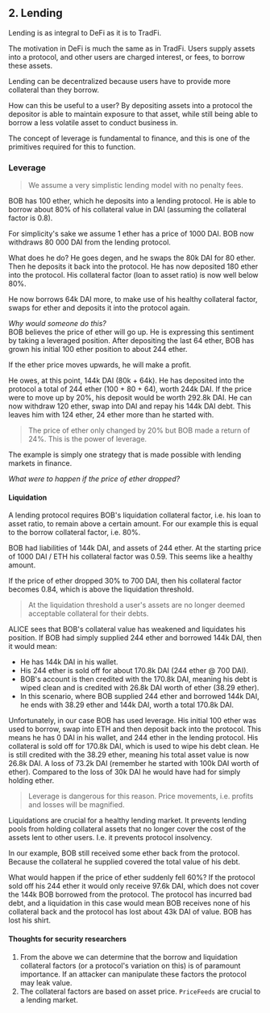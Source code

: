 ## 2. Lending  

Lending is as integral to DeFi as it is to TradFi.  

The motivation in DeFi is much the same as in TradFi. Users supply assets into a protocol, and other users are charged interest, or fees, to borrow these assets.  

Lending can be decentralized because users have to provide more collateral than they borrow.  

How can this be useful to a user? By depositing assets into a protocol the depositor is able to maintain exposure to that asset, while still being able to borrow a less volatile asset to conduct business in.  

The concept of leverage is fundamental to finance, and this is one of the primitives required for this to function.  

### Leverage  

> We assume a very simplistic lending model with no penalty fees.

BOB has 100 ether, which he deposits into a lending protocol. He is able to borrow about 80% of his collateral value in DAI (assuming the collateral factor is 0.8). 

For simplicity's sake we assume 1 ether has a price of 1000 DAI. BOB now withdraws 80 000 DAI from the lending protocol.  

What does he do? He goes degen, and he swaps the 80k DAI for 80 ether. Then he deposits it back into the protocol. He has now deposited 180 ether into the protocol. His collateral factor (loan to asset ratio) is now well below 80%.  

He now borrows 64k DAI more, to make use of his healthy collateral factor, swaps for ether and deposits it into the protocol again. 

*Why would someone do this?*  
BOB believes the price of ether will go up. He is expressing this sentiment by taking a leveraged position. After depositing the last 64 ether, BOB has grown his initial 100 ether position to about 244 ether.  

If the ether price moves upwards, he will make a profit.  

He owes, at this point, 144k DAI (80k + 64k). He has deposited into the protocol a total of 244 ether (100 + 80 + 64), worth 244k DAI. If the price were to move up by 20%, his deposit would be worth 292.8k DAI. He can now withdraw 120 ether, swap into DAI and repay his 144k DAI debt. This leaves him with 124 ether, 24 ether more than he started with.  

> The price of ether only changed by 20% but BOB made a return of 24%. This is the power of leverage.  

The example is simply one strategy that is made possible with lending markets in finance.  

*What were to happen if the price of ether dropped?*  

#### Liquidation  

A lending protocol requires BOB's liquidation collateral factor, i.e. his loan to asset ratio, to remain above a certain amount. For our example this is equal to the borrow collateral factor, i.e. 80%.  

BOB had liabilities of 144k DAI, and assets of 244 ether. At the starting price of 1000 DAI / ETH his collateral factor was 0.59. This seems like a healthy amount. 

If the price of ether dropped 30% to 700 DAI, then his collateral factor becomes 0.84, which is above the liquidation threshold. 

> At the liquidation threshold a user's assets are no longer deemed acceptable collateral for their debts.  

ALICE sees that BOB's collateral value has weakened and liquidates his position. If BOB had simply supplied 244 ether and borrowed 144k DAI, then it would mean:  
- He has 144k DAI in his wallet. 
- His 244 ether is sold off for about 170.8k DAI (244 ether @ 700 DAI). 
- BOB's account is then credited with the 170.8k DAI, meaning his debt is wiped clean and is credited with 26.8k DAI worth of ether (38.29 ether). 
- In this scenario, where BOB supplied 244 ether and borrowed 144k DAI, he ends with 38.29 ether and 144k DAI, worth a total 170.8k DAI.

Unfortunately, in our case BOB has used leverage. His initial 100 ether was used to borrow, swap into ETH and then deposit back into the protocol. This means he has 0 DAI in his wallet, and 244 ether in the lending protocol. His collateral is sold off for 170.8k DAI, which is used to wipe his debt clean. He is still credited with the 38.29 ether, meaning his total asset value is now 26.8k DAI. A loss of 73.2k DAI (remember he started with 100k DAI worth of ether). Compared to the loss of 30k DAI he would have had for simply holding ether.  

> Leverage is dangerous for this reason. Price movements, i.e. profits and losses will be magnified.  

Liquidations are crucial for a healthy lending market. It prevents lending pools from holding collateral assets that no longer cover the cost of the assets lent to other users. I.e. it prevents protocol insolvency.  

In our example, BOB still received some ether back from the protocol. Because the collateral he supplied covered the total value of his debt.  

What would happen if the price of ether suddenly fell 60%? If the protocol sold off his 244 ether it would only receive 97.6k DAI, which does not cover the 144k BOB borrowed from the protocol. The protocol has incurred bad debt, and a liquidation in this case would mean BOB receives none of his collateral back and the protocol has lost about 43k DAI of value. BOB has lost his shirt.

#### Thoughts for security researchers  

1. From the above we can determine that the borrow and liquidation collateral factors (or a protocol's variation on this) is of paramount importance. If an attacker can manipulate these factors the protocol may leak value.  
2. The collateral factors are based on asset price. `PriceFeeds` are crucial to a lending market. 